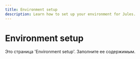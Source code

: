 ```yaml
---
title: Environment setup
description: Learn how to set up your environment for Jules.
---
```


# Environment setup

Это страница 'Environment setup'. Заполните ее содержимым.
